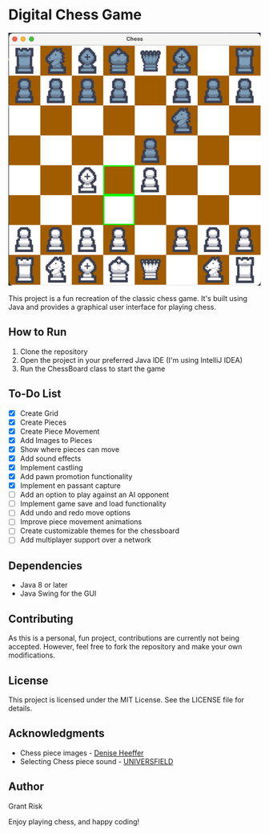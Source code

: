 # Digital Chess Game

![Chess Board Screenshot](images/board-screenshot.png)

This project is a fun recreation of the classic chess game. It's built using Java and provides a graphical user interface for playing chess.

## How to Run
1. Clone the repository
2. Open the project in your preferred Java IDE (I'm using IntelliJ IDEA)
3. Run the ChessBoard class to start the game

## To-Do List
- [x] Create Grid
- [x] Create Pieces
- [x] Create Piece Movement
- [x] Add Images to Pieces
- [x] Show where pieces can move
- [x] Add sound effects
- [x] Implement castling
- [x] Add pawn promotion functionality
- [x] Implement en passant capture
- [ ] Add an option to play against an AI opponent
- [ ] Implement game save and load functionality
- [ ] Add undo and redo move options
- [ ] Improve piece movement animations
- [ ] Create customizable themes for the chessboard
- [ ] Add multiplayer support over a network

## Dependencies
- Java 8 or later
- Java Swing for the GUI

## Contributing
As this is a personal, fun project, contributions are currently not being accepted. However, feel free to fork the repository and make your own modifications.

## License
This project is licensed under the MIT License. See the LICENSE file for details.

## Acknowledgments
- Chess piece images - [Denise Heeffer](https://spheya.artstation.com/projects/QnaVO3)
- Selecting Chess piece sound - [UNIVERSFIELD](https://pixabay.com/sound-effects/click-button-140881/)

## Author
Grant Risk

Enjoy playing chess, and happy coding!
